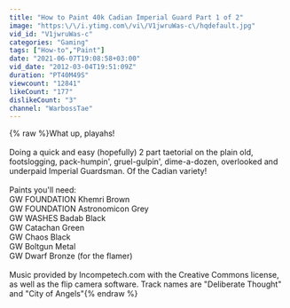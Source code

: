 ```yaml
---
title: "How to Paint 40k Cadian Imperial Guard Part 1 of 2"
image: "https:\/\/i.ytimg.com\/vi\/V1jwruWas-c\/hqdefault.jpg"
vid_id: "V1jwruWas-c"
categories: "Gaming"
tags: ["How-to","Paint"]
date: "2021-06-07T19:08:58+03:00"
vid_date: "2012-03-04T19:51:09Z"
duration: "PT40M49S"
viewcount: "12841"
likeCount: "177"
dislikeCount: "3"
channel: "WarbossTae"
---
```

{% raw %}What up, playahs! <br /><br />Doing a quick and easy (hopefully) 2 part taetorial on the plain old, footslogging, pack-humpin', gruel-gulpin', dime-a-dozen, overlooked and underpaid Imperial Guardsman.  Of the Cadian variety!<br /><br />Paints you'll need:<br />GW FOUNDATION Khemri Brown<br />GW FOUNDATION Astronomicon Grey<br />GW WASHES Badab Black<br />GW Catachan Green<br />GW Chaos Black<br />GW Boltgun Metal<br />GW Dwarf Bronze (for the flamer)<br /><br />Music provided by Incompetech.com with the Creative Commons license, as well as the flip camera software.  Track names are &quot;Deliberate Thought&quot; and &quot;City of Angels&quot;{% endraw %}

